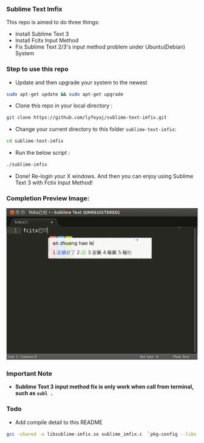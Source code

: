 ### Sublime Text Imfix

This repo is aimed to do three things:

+ Install Sublime Text 3
+ Install Fcitx Input Method
+ Fix Sublime Text 2/3's input method problem under Ubuntu(Debian) System

### Step to use this repo ###

+ Update and then upgrade your system to the newest

```bash
sudo apt-get update && sudo apt-get upgrade
```

+ Clone this repo in your local directory : 

```bash
git clone https://github.com/lyfeyaj/sublime-text-imfix.git
```
    
+ Change your current directory to this folder `sublime-text-imfix`:

```bash
cd sublime-text-imfix
```
    
+ Run the below script : 

```bash
./sublime-imfix
```

+ Done! Re-login your X windows. And then you can enjoy using Sublime Text 3 with Fctix Input Method!

### Completion Preview Image:

![Fcitx](image/fcitx.png)

### Important Note

+ **Sublime Text 3 input method fix is only work when call from terminal, such as `subl .`**

### Todo

+ Add compile detail to this README

```bash
gcc -shared -o libsublime-imfix.so sublime_imfix.c  `pkg-config --libs --cflags gtk+-2.0` -fPIC
```